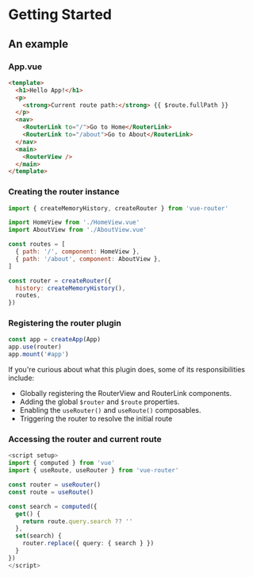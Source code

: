 # Getting Started

## An example

### App.vue

```html
<template>
  <h1>Hello App!</h1>
  <p>
    <strong>Current route path:</strong> {{ $route.fullPath }}
  </p>
  <nav>
    <RouterLink to="/">Go to Home</RouterLink>
    <RouterLink to="/about">Go to About</RouterLink>
  </nav>
  <main>
    <RouterView />
  </main>
</template>
```

### Creating the router instance

```js
import { createMemoryHistory, createRouter } from 'vue-router'

import HomeView from './HomeView.vue'
import AboutView from './AboutView.vue'

const routes = [
  { path: '/', component: HomeView },
  { path: '/about', component: AboutView },
]

const router = createRouter({
  history: createMemoryHistory(),
  routes,
})
```

### Registering the router plugin

```js
const app = createApp(App)
app.use(router)
app.mount('#app')
```

If you're curious about what this plugin does, some of its responsibilities include:

- Globally registering the RouterView and RouterLink components.
- Adding the global `$router` and `$route` properties.
- Enabling the `useRouter()` and `useRoute()` composables.
- Triggering the router to resolve the initial route

### Accessing the router and current route

```ts
<script setup>
import { computed } from 'vue'
import { useRoute, useRouter } from 'vue-router'

const router = useRouter()
const route = useRoute()

const search = computed({
  get() {
    return route.query.search ?? ''
  },
  set(search) {
    router.replace({ query: { search } })
  }
})
</script>
```
